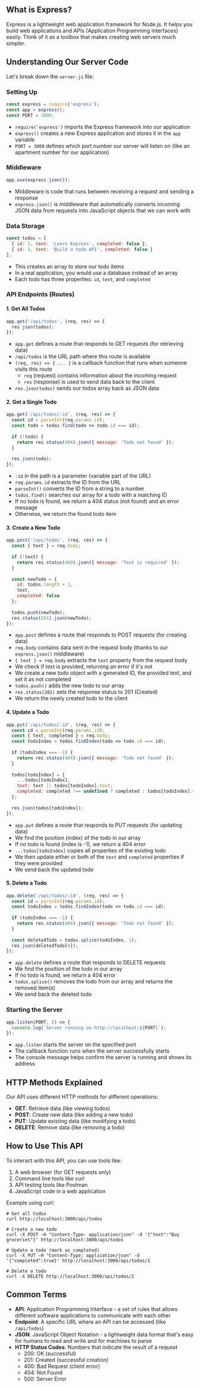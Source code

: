 ## What is Express?

Express is a lightweight web application framework for Node.js. It helps you build web applications and APIs (Application Programming Interfaces) easily. Think of it as a toolbox that makes creating web servers much simpler.

## Understanding Our Server Code

Let's break down the `server.js` file:

### Setting Up

```javascript
const express = require('express');
const app = express();
const PORT = 3000;
```

- `require('express')` imports the Express framework into our application
- `express()` creates a new Express application and stores it in the `app` variable
- `PORT = 3000` defines which port number our server will listen on (like an apartment number for our application)

### Middleware

```javascript
app.use(express.json());
```

- Middleware is code that runs between receiving a request and sending a response
- `express.json()` is middleware that automatically converts incoming JSON data from requests into JavaScript objects that we can work with

### Data Storage

```javascript
const todos = [
  { id: 1, text: 'Learn Express', completed: false },
  { id: 2, text: 'Build a todo API', completed: false }
];
```

- This creates an array to store our todo items
- In a real application, you would use a database instead of an array
- Each todo has three properties: `id`, `text`, and `completed`

### API Endpoints (Routes)

#### 1. Get All Todos

```javascript
app.get('/api/todos', (req, res) => {
  res.json(todos);
});
```

- `app.get` defines a route that responds to GET requests (for retrieving data)
- `/api/todos` is the URL path where this route is available
- `(req, res) => { ... }` is a callback function that runs when someone visits this route
  - `req` (request) contains information about the incoming request
  - `res` (response) is used to send data back to the client
- `res.json(todos)` sends our todos array back as JSON data

#### 2. Get a Single Todo

```javascript
app.get('/api/todos/:id', (req, res) => {
  const id = parseInt(req.params.id);
  const todo = todos.find(todo => todo.id === id);
  
  if (!todo) {
    return res.status(404).json({ message: 'Todo not found' });
  }
  
  res.json(todo);
});
```

- `:id` in the path is a parameter (variable part of the URL)
- `req.params.id` extracts the ID from the URL
- `parseInt()` converts the ID from a string to a number
- `todos.find()` searches our array for a todo with a matching ID
- If no todo is found, we return a 404 status (not found) and an error message
- Otherwise, we return the found todo item

#### 3. Create a New Todo

```javascript
app.post('/api/todos', (req, res) => {
  const { text } = req.body;
  
  if (!text) {
    return res.status(400).json({ message: 'Text is required' });
  }
  
  const newTodo = {
    id: todos.length + 1,
    text,
    completed: false
  };
  
  todos.push(newTodo);
  res.status(201).json(newTodo);
});
```

- `app.post` defines a route that responds to POST requests (for creating data)
- `req.body` contains data sent in the request body (thanks to our `express.json()` middleware)
- `{ text } = req.body` extracts the `text` property from the request body
- We check if text is provided, returning an error if it's not
- We create a new todo object with a generated ID, the provided text, and set it as not completed
- `todos.push()` adds the new todo to our array
- `res.status(201)` sets the response status to 201 (Created)
- We return the newly created todo to the client

#### 4. Update a Todo

```javascript
app.put('/api/todos/:id', (req, res) => {
  const id = parseInt(req.params.id);
  const { text, completed } = req.body;
  const todoIndex = todos.findIndex(todo => todo.id === id);
  
  if (todoIndex === -1) {
    return res.status(404).json({ message: 'Todo not found' });
  }
  
  todos[todoIndex] = {
    ...todos[todoIndex],
    text: text || todos[todoIndex].text,
    completed: completed !== undefined ? completed : todos[todoIndex].completed
  };
  
  res.json(todos[todoIndex]);
});
```

- `app.put` defines a route that responds to PUT requests (for updating data)
- We find the position (index) of the todo in our array
- If no todo is found (index is -1), we return a 404 error
- `...todos[todoIndex]` copies all properties of the existing todo
- We then update either or both of the `text` and `completed` properties if they were provided
- We send back the updated todo

#### 5. Delete a Todo

```javascript
app.delete('/api/todos/:id', (req, res) => {
  const id = parseInt(req.params.id);
  const todoIndex = todos.findIndex(todo => todo.id === id);
  
  if (todoIndex === -1) {
    return res.status(404).json({ message: 'Todo not found' });
  }
  
  const deletedTodo = todos.splice(todoIndex, 1);
  res.json(deletedTodo[0]);
});
```

- `app.delete` defines a route that responds to DELETE requests
- We find the position of the todo in our array
- If no todo is found, we return a 404 error
- `todos.splice()` removes the todo from our array and returns the removed item(s)
- We send back the deleted todo

### Starting the Server

```javascript
app.listen(PORT, () => {
  console.log(`Server running on http://localhost:${PORT}`);
});
```

- `app.listen` starts the server on the specified port
- The callback function runs when the server successfully starts
- The console message helps confirm the server is running and shows its address

## HTTP Methods Explained

Our API uses different HTTP methods for different operations:

- **GET**: Retrieve data (like viewing todos)
- **POST**: Create new data (like adding a new todo)
- **PUT**: Update existing data (like modifying a todo)
- **DELETE**: Remove data (like removing a todo)

## How to Use This API

To interact with this API, you can use tools like:

1. A web browser (for GET requests only)
2. Command line tools like curl
3. API testing tools like Postman
4. JavaScript code in a web application

Example using curl:

```
# Get all todos
curl http://localhost:3000/api/todos

# Create a new todo
curl -X POST -H "Content-Type: application/json" -d '{"text":"Buy groceries"}' http://localhost:3000/api/todos

# Update a todo (mark as completed)
curl -X PUT -H "Content-Type: application/json" -d '{"completed":true}' http://localhost:3000/api/todos/1

# Delete a todo
curl -X DELETE http://localhost:3000/api/todos/2
```

## Common Terms

- **API**: Application Programming Interface - a set of rules that allows different software applications to communicate with each other
- **Endpoint**: A specific URL where an API can be accessed (like `/api/todos`)
- **JSON**: JavaScript Object Notation - a lightweight data format that's easy for humans to read and write and for machines to parse
- **HTTP Status Codes**: Numbers that indicate the result of a request
  - 200: OK (successful)
  - 201: Created (successful creation)
  - 400: Bad Request (client error)
  - 404: Not Found
  - 500: Server Error